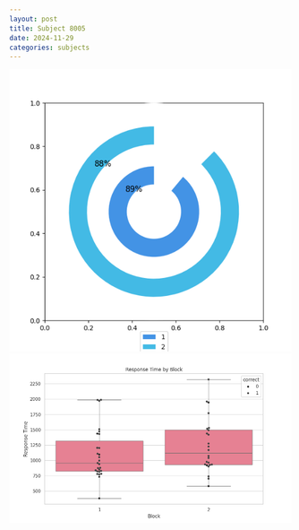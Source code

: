 ```yaml
---
layout: post
title: Subject 8005
date: 2024-11-29
categories: subjects
---
```


![](data/8005/run-14/8005__acc_test.png)
![](data/8005/run-14/8005_rt.png)
